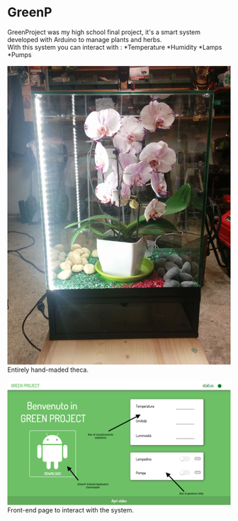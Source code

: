 # GreenP
GreenProject was my high school final project, it's a smart system developed with Arduino to manage plants and herbs.
<br />
With this system you can interact with :
*Temperature
*Humidity
*Lamps
*Pumps
<br />
<br />
![](https://github.com/TobMTV/GreenP/blob/master/photo5951781115918397661.jpg)
Entirely hand-maded theca.
<br />
<br />
![](https://github.com/TobMTV/GreenP/blob/master/Screen%20Shot%202015-06-06%20at%2017.41.39.png)
Front-end page to interact with the system.
